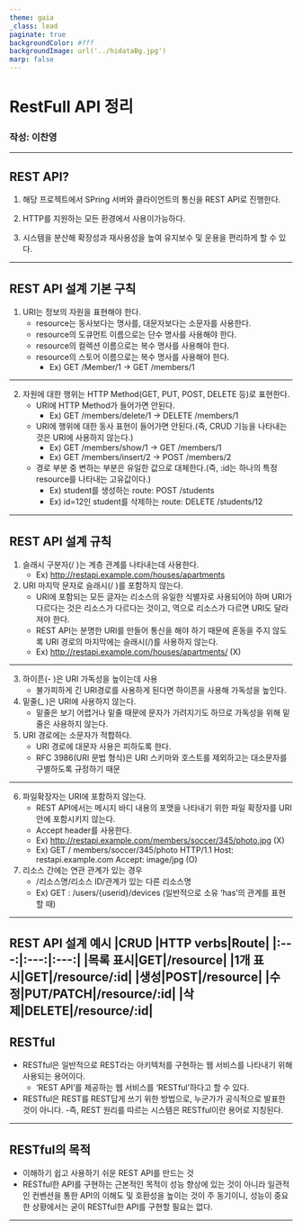 ```yaml
---
theme: gaia
_class: lead 
paginate: true
backgroundColor: #fff
backgroundImage: url('../hidataBg.jpg')
marp: false
---
```

# RestFull API 정리
### 작성: 이찬영
---
## REST API?
1. 해당 프로젝트에서 SPring 서버와 클라이언트의 통신을 REST API로 진행한다.

2. HTTP를 지원하는 모든 환경에서 사용이가능하다.

3. 시스템을 분산해 확장성과 재사용성을 높여 유지보수 및 운용을 편리하게 할 수 있다.
---
## REST API 설계 기본 구칙
1. URI는 정보의 자원을 표현해야 한다.
    - resource는 동사보다는 명사를, 대문자보다는 소문자를 사용한다.
    - resource의 도큐먼트 이름으로는 단수 명사를 사용해야 한다.
    - resource의 컬렉션 이름으로는 복수 명사를 사용해야 한다.
    - resource의 스토어 이름으로는 복수 명사를 사용해야 한다.
        - Ex) GET /Member/1 -> GET /members/1
---
2. 자원에 대한 행위는 HTTP Method(GET, PUT, POST, DELETE 등)로 표현한다.
    - URI에 HTTP Method가 들어가면 안된다.
        - Ex) GET /members/delete/1 -> DELETE /members/1
    - URI에 행위에 대한 동사 표현이 들어가면 안된다.(즉, CRUD 기능을 나타내는 것은 URI에 사용하지 않는다.)
        - Ex) GET /members/show/1 -> GET /members/1
        - Ex) GET /members/insert/2 -> POST /members/2
    - 경로 부분 중 변하는 부분은 유일한 값으로 대체한다.(즉, :id는 하나의 특정 resource를 나타내는 고유값이다.)
        - Ex) student를 생성하는 route: POST /students
        - Ex) id=12인 student를 삭제하는 route: DELETE /students/12
--- 
## REST API 설계 규칙
1. 슬래시 구분자(/ )는 계층 관계를 나타내는데 사용한다.
    - Ex) http://restapi.example.com/houses/apartments
2. URI 마지막 문자로 슬래시(/ )를 포함하지 않는다.
    - URI에 포함되는 모든 글자는 리소스의 유일한 식별자로 사용되어야 하며 URI가 다르다는 것은 리소스가 다르다는 것이고, 역으로 리소스가 다르면 URI도 달라져야 한다.
    - REST API는 분명한 URI를 만들어 통신을 해야 하기 때문에 혼동을 주지 않도록 URI 경로의 마지막에는 슬래시(/)를 사용하지 않는다.
    - Ex) http://restapi.example.com/houses/apartments/ (X)
---
3. 하이픈(- )은 URI 가독성을 높이는데 사용
    - 불가피하게 긴 URI경로를 사용하게 된다면 하이픈을 사용해 가독성을 높인다.
4. 밑줄(_ )은 URI에 사용하지 않는다.
    - 밑줄은 보기 어렵거나 밑줄 때문에 문자가 가려지기도 하므로 가독성을 위해 밑줄은 사용하지 않는다.
5. URI 경로에는 소문자가 적합하다.
    - URI 경로에 대문자 사용은 피하도록 한다.
    - RFC 3986(URI 문법 형식)은 URI 스키마와 호스트를 제외하고는 대소문자를 구별하도록 규정하기 때문
---
6. 파일확장자는 URI에 포함하지 않는다.
    - REST API에서는 메시지 바디 내용의 포맷을 나타내기 위한 파일 확장자를 URI 안에 포함시키지 않는다.
    - Accept header를 사용한다.
    - Ex) http://restapi.example.com/members/soccer/345/photo.jpg (X)
    - Ex) GET / members/soccer/345/photo HTTP/1.1 Host: restapi.example.com Accept: image/jpg (O)
7. 리소스 간에는 연관 관계가 있는 경우
    - /리소스명/리소스 ID/관계가 있는 다른 리소스명
    - Ex) GET : /users/{userid}/devices (일반적으로 소유 ‘has’의 관계를 표현할 때)
---
REST API 설계 예시
|CRUD |HTTP verbs|Route|
|:---:|:---:|:---:|
|목록 표시|GET|/resource|
|1개 표시|GET|/resource/:id|
|생성|POST|/resource|
|수정|PUT/PATCH|/resource/:id|
|삭제|DELETE|/resource/:id|
---
## RESTful 
 - RESTful은 일반적으로 REST라는 아키텍처를 구현하는 웹 서비스를 나타내기 위해 사용되는 용어이다.
    - ‘REST API’를 제공하는 웹 서비스를 ‘RESTful’하다고 할 수 있다.
- RESTful은 REST를 REST답게 쓰기 위한 방법으로, 누군가가 공식적으로 발표한 것이 아니다.
     -즉, REST 원리를 따르는 시스템은 RESTful이란 용어로 지칭된다.
---
## RESTful의 목적
- 이해하기 쉽고 사용하기 쉬운 REST API를 만드는 것
- RESTful한 API를 구현하는 근본적인 목적이 성능 향상에 있는 것이 아니라 일관적인 컨벤션을 통한 API의 이해도 및 호환성을 높이는 것이 주 동기이니, 성능이 중요한 상황에서는 굳이 RESTful한 API를 구현할 필요는 없다.
---

 




